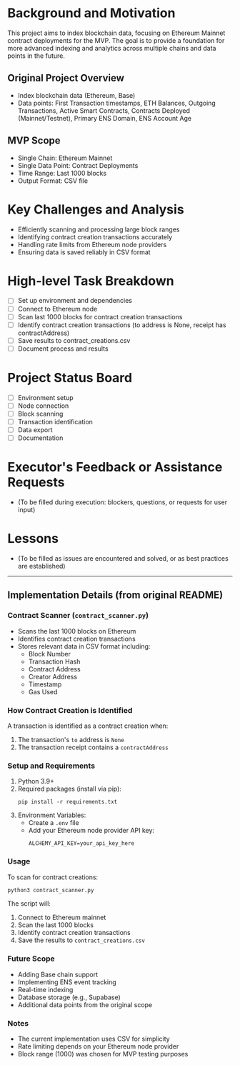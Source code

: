 # Background and Motivation

This project aims to index blockchain data, focusing on Ethereum Mainnet contract deployments for the MVP. The goal is to provide a foundation for more advanced indexing and analytics across multiple chains and data points in the future.

## Original Project Overview
- Index blockchain data (Ethereum, Base)
- Data points: First Transaction timestamps, ETH Balances, Outgoing Transactions, Active Smart Contracts, Contracts Deployed (Mainnet/Testnet), Primary ENS Domain, ENS Account Age

## MVP Scope
- Single Chain: Ethereum Mainnet
- Single Data Point: Contract Deployments
- Time Range: Last 1000 blocks
- Output Format: CSV file

# Key Challenges and Analysis
- Efficiently scanning and processing large block ranges
- Identifying contract creation transactions accurately
- Handling rate limits from Ethereum node providers
- Ensuring data is saved reliably in CSV format

# High-level Task Breakdown
- [ ] Set up environment and dependencies
- [ ] Connect to Ethereum node
- [ ] Scan last 1000 blocks for contract creation transactions
- [ ] Identify contract creation transactions (to address is None, receipt has contractAddress)
- [ ] Save results to contract_creations.csv
- [ ] Document process and results

# Project Status Board
- [ ] Environment setup
- [ ] Node connection
- [ ] Block scanning
- [ ] Transaction identification
- [ ] Data export
- [ ] Documentation

# Executor's Feedback or Assistance Requests
- (To be filled during execution: blockers, questions, or requests for user input)

# Lessons
- (To be filled as issues are encountered and solved, or as best practices are established)

---

## Implementation Details (from original README)

### Contract Scanner (`contract_scanner.py`)
- Scans the last 1000 blocks on Ethereum
- Identifies contract creation transactions
- Stores relevant data in CSV format including:
  - Block Number
  - Transaction Hash
  - Contract Address
  - Creator Address
  - Timestamp
  - Gas Used

### How Contract Creation is Identified
A transaction is identified as a contract creation when:
1. The transaction's `to` address is `None`
2. The transaction receipt contains a `contractAddress`

### Setup and Requirements
1. Python 3.9+
2. Required packages (install via pip):
   ```
   pip install -r requirements.txt
   ```
3. Environment Variables:
   - Create a `.env` file
   - Add your Ethereum node provider API key:
     ```
     ALCHEMY_API_KEY=your_api_key_here
     ```

### Usage
To scan for contract creations:
```bash
python3 contract_scanner.py
```

The script will:
1. Connect to Ethereum mainnet
2. Scan the last 1000 blocks
3. Identify contract creation transactions
4. Save the results to `contract_creations.csv`

### Future Scope
- Adding Base chain support
- Implementing ENS event tracking
- Real-time indexing
- Database storage (e.g., Supabase)
- Additional data points from the original scope

### Notes
- The current implementation uses CSV for simplicity
- Rate limiting depends on your Ethereum node provider
- Block range (1000) was chosen for MVP testing purposes 